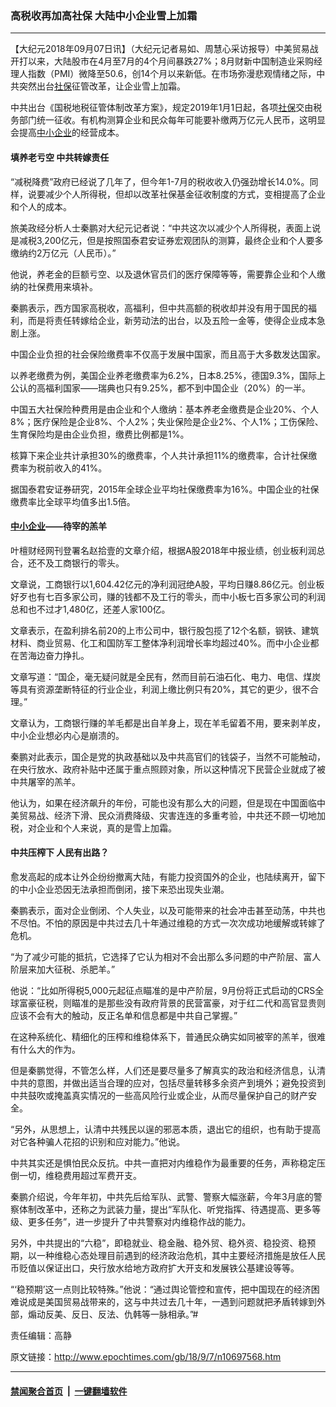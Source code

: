 ### 高税收再加高社保 大陆中小企业雪上加霜
------------------------

<p>【大纪元2018年09月07日讯】（大纪元记者易如、周慧心采访报导）中美贸易战开打以来，大陆股市在4月至7月的4个月间暴跌27%；8月财新中国制造业采购经理人指数（PMI）微降至50.6，创14个月以来新低。在市场弥漫悲观情绪之际，中共突然出台<a href="http://www.epochtimes.com/gb/tag/%E7%A4%BE%E4%BF%9D.html">社保</a>征管改革，让企业雪上加霜。</p>
<p>中共出台《国税地税征管体制改革方案》，规定2019年1月1日起，各项<a href="http://www.epochtimes.com/gb/tag/%E7%A4%BE%E4%BF%9D.html">社保</a>交由税务部门统一征收。有机构测算企业和民众每年可能要补缴两万亿元人民币，这明显会提高<a href="http://www.epochtimes.com/gb/tag/%E4%B8%AD%E5%B0%8F%E4%BC%81%E4%B8%9A.html">中小企业</a>的经营成本。</p>
<h4>填养老亏空 中共转嫁责任</h4>
<p>“减税降费”政府已经说了几年了，但今年1-7月的税收收入仍强劲增长14.0%。同样，说要减少个人所得税，但却以改革社保基金征收制度的方式，变相提高了企业和个人的成本。</p>
<p>旅美政经分析人士秦鹏对大纪元记者说：“中共这次以减少个人所得税，表面上说是减税3,200亿元，但是按照国泰君安证券宏观团队的测算，最终企业和个人要多缴纳约2万亿元（人民币）。”</p>
<p>他说，养老金的巨额亏空、以及退休官员们的医疗保障等等，需要靠企业和个人缴纳的社保费用来填补。</p>
<p>秦鹏表示，西方国家高税收，高福利，但中共高额的税收却并没有用于国民的福利，而是将责任转嫁给企业，新劳动法的出台，以及五险一金等，使得企业成本急剧上涨。</p>
<p>中国企业负担的社会保险缴费率不仅高于发展中国家，而且高于大多数发达国家。</p>
<p>以养老缴费为例，美国企业养老缴费率为6.2%，日本8.25%，德国9.3%，国际上公认的高福利国家——瑞典也只有9.25%，都不到中国企业（20%）的一半。</p>
<p>中国五大社保险种费用是由企业和个人缴纳：基本养老金缴费是企业20%、个人8%；医疗保险是企业8%、个人2%；失业保险是企业2%、个人1%；工伤保险、生育保险均是由企业负担，缴费比例都是1%。</p>
<p>核算下来企业共计承担30%的缴费率，个人共计承担11%的缴费率，合计社保缴费率为税前收入的41%。</p>
<p>据国泰君安证券研究，2015年全球企业平均社保缴费率为16%。中国企业的社保缴费率比全球平均值多出1.5倍。</p>
<h4><a href="http://www.epochtimes.com/gb/tag/%E4%B8%AD%E5%B0%8F%E4%BC%81%E4%B8%9A.html">中小企业</a>——待宰的羔羊</h4>
<p>叶檀财经网刊登署名赵拾壹的文章介绍，根据A股2018年中报业绩，创业板利润总合，还不及工商银行的零头。</p>
<p>文章说，工商银行以1,604.42亿元的净利润冠绝A股，平均日赚8.86亿元。创业板好歹也有七百多家公司，赚的钱都不及工行的零头，而中小板七百多家公司的利润总和也不过才1,480亿，还差人家100亿。</p>
<p>文章表示，在盈利排名前20的上市公司中，银行股包揽了12个名额，钢铁、建筑材料、商业贸易、化工和国防军工整体净利润增长率均超过40%。而中小企业都在苦海边奋力挣扎。</p>
<p>文章写道：“国企，毫无疑问就是全民有，然而目前石油石化、电力、电信、煤炭等具有资源垄断特征的行业企业，利润上缴比例只有20%，其它的更少，很不合理。”</p>
<p>文章认为，工商银行赚的羊毛都是出自羊身上，现在羊毛留着不用，要来剥羊皮，中小企业想必内心是崩溃的。</p>
<p>秦鹏对此表示，国企是党的执政基础以及中共高官们的钱袋子，当然不可能触动，在央行放水、政府补贴中还属于重点照顾对象，所以这种情况下民营企业就成了被中共屠宰的羔羊。</p>
<p>他认为，如果在经济飙升的年份，可能也没有那么大的问题，但是现在中国面临中美贸易战、经济下滑、民众消费降级、灾害连连的多重考验，中共还不顾一切地加税，对企业和个人来说，真的是雪上加霜。</p>
<h4>中共压榨下 人民有出路？</h4>
<p>愈发高起的成本让外企纷纷撤离大陆，有能力投资国外的企业，也陆续离开，留下的中小企业恐因无法承担而倒闭，接下来恐出现失业潮。</p>
<p>秦鹏表示，面对企业倒闭、个人失业，以及可能带来的社会冲击甚至动荡，中共也不尽怕。不怕的原因是中共过去几十年通过维稳的方式一次次成功地缓解或转嫁了危机。</p>
<p>“为了减少可能的抵抗，它选择了它认为相对不会出那么多问题的中产阶层、富人阶层来加大征税、杀肥羊。”</p>
<p>他说：“比如所得税5,000元起征点瞄准的是中产阶层，9月份将正式启动的CRS全球富豪征税，则瞄准的是那些没有政府背景的民营富豪，对于红二代和高官显贵则应该不会有大的触动，反正名单和信息都是中共自己掌握。”</p>
<p>在这种系统化、精细化的压榨和维稳体系下，普通民众确实如同被宰的羔羊，很难有什么大的作为。</p>
<p>但是秦鹏觉得，不管怎么样，人们还是要尽量多了解真实的政治和经济信息，认清中共的意图，并做出适当合理的应对，包括尽量转移多余资产到境外；避免投资到中共鼓吹或掩盖真实情况的一些高风险行业或企业，从而尽量保护自己的财产安全。</p>
<p>“另外，从思想上，认清中共残民以逞的邪恶本质，退出它的组织，也有助于提高对它各种骗人花招的识别和应对能力。”他说。</p>
<p>中共其实还是惧怕民众反抗。中共一直把对内维稳作为最重要的任务，声称稳定压倒一切，维稳费用超过军费开支。</p>
<p>秦鹏介绍说，今年年初，中共先后给军队、武警、警察大幅涨薪，今年3月底的警察体制改革中，还称之为武装力量，提出“军队化、听党指挥、待遇提高、更多等级、更多任务”，进一步提升了中共警察对内维稳作战的能力。</p>
<p>另外，中共提出的“六稳”，即稳就业、稳金融、稳外贸、稳外资、稳投资、稳预期，以一种维稳心态处理目前遇到的经济政治危机，其中主要经济措施是放任人民币贬值以保证出口，央行放水给地方政府扩大开支和发展铁公基建设等等。</p>
<p>“‘稳预期’这一点则比较特殊。”他说：“通过舆论管控和宣传，把中国现在的经济困难说成是美国贸易战带来的，这与中共过去几十年，一遇到问题就把矛盾转嫁到外部，煽动反美、反日、反法、仇韩等一脉相承。”#</p>
<p>责任编辑：高静</p>

原文链接：http://www.epochtimes.com/gb/18/9/7/n10697568.htm


------------------------
#### [禁闻聚合首页](https://github.com/gfw-breaker/banned-news/blob/master/README.md) &nbsp;|&nbsp;  [一键翻墙软件](https://github.com/gfw-breaker/nogfw/blob/master/README.md)